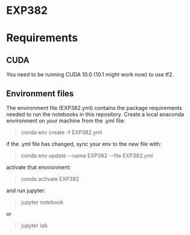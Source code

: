 # EXP382

# Requirements

## CUDA

You need to be running CUDA 10.0 (10.1 might work now) to use tf2.

## Environment files

The environment file (EXP382.yml) contains the package requirements needed to run the notebooks in this repository. Create a local anaconda environment on your machine from the .yml file:

> conda env create -f EXP382.yml

if the .yml file has changed, sync your env to the new file with:

> conda env update --name EXP382 --file EXP382.yml

activate that environment:

> conda activate EXP382

 and run jupyter:

> jupyter notebook

or

> jupyter lab
